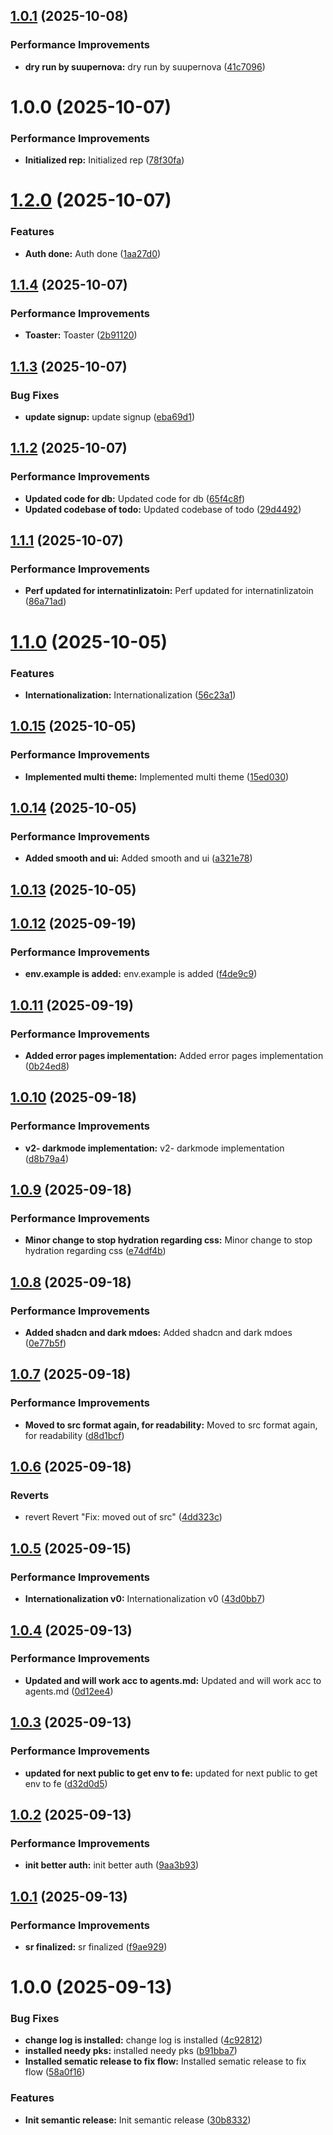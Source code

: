 ## [1.0.1](https://github.com/leocodeio/minichat/compare/v1.0.0...v1.0.1) (2025-10-08)


### Performance Improvements

* **dry run by suupernova:** dry run by suupernova ([41c7096](https://github.com/leocodeio/minichat/commit/41c7096e76e82bd94411666eb8d0e4b4078187b3))

# 1.0.0 (2025-10-07)


### Performance Improvements

* **Initialized rep:** Initialized rep ([78f30fa](https://github.com/leocodeio/minichat/commit/78f30fa6da00c38b09f2a5668a433dd4253822c9))

# [1.2.0](https://github.com/leocodeio/minichat/compare/v1.1.4...v1.2.0) (2025-10-07)

### Features

- **Auth done:** Auth done ([1aa27d0](https://github.com/leocodeio/minichat/commit/1aa27d0ba04f6ebe4c240e8eaa225fbc8ac45a41))

## [1.1.4](https://github.com/leocodeio/minichat/compare/v1.1.3...v1.1.4) (2025-10-07)

### Performance Improvements

- **Toaster:** Toaster ([2b91120](https://github.com/leocodeio/minichat/commit/2b91120b342d6ccf1fe4ec4553f734fe3e36332e))

## [1.1.3](https://github.com/leocodeio/minichat/compare/v1.1.2...v1.1.3) (2025-10-07)

### Bug Fixes

- **update signup:** update signup ([eba69d1](https://github.com/leocodeio/minichat/commit/eba69d12505c7bfc042a0c6a13e353d0a41b2e3f))

## [1.1.2](https://github.com/leocodeio/minichat/compare/v1.1.1...v1.1.2) (2025-10-07)

### Performance Improvements

- **Updated code for db:** Updated code for db ([65f4c8f](https://github.com/leocodeio/minichat/commit/65f4c8f6b82d03b06e6ed28d70d7e122f40c4bb0))
- **Updated codebase of todo:** Updated codebase of todo ([29d4492](https://github.com/leocodeio/minichat/commit/29d4492d1475f999ffb49fcded883cf3b2f8193d))

## [1.1.1](https://github.com/leocodeio/minichat/compare/v1.1.0...v1.1.1) (2025-10-07)

### Performance Improvements

- **Perf updated for internatinlizatoin:** Perf updated for internatinlizatoin ([86a71ad](https://github.com/leocodeio/minichat/commit/86a71ad022622d89c86d820e767f173a38eb4806))

# [1.1.0](https://github.com/leocodeio/minichat/compare/v1.0.15...v1.1.0) (2025-10-05)

### Features

- **Internationalization:** Internationalization ([56c23a1](https://github.com/leocodeio/minichat/commit/56c23a18ac83a6a777c8ea626999fc89df78cb57))

## [1.0.15](https://github.com/leocodeio/minichat/compare/v1.0.14...v1.0.15) (2025-10-05)

### Performance Improvements

- **Implemented multi theme:** Implemented multi theme ([15ed030](https://github.com/leocodeio/minichat/commit/15ed030836533d5c7a530210426b627eba391324))

## [1.0.14](https://github.com/leocodeio/minichat/compare/v1.0.13...v1.0.14) (2025-10-05)

### Performance Improvements

- **Added smooth and ui:** Added smooth and ui ([a321e78](https://github.com/leocodeio/minichat/commit/a321e78080a95d2dc21649f92067d722bda8171e))

## [1.0.13](https://github.com/leocodeio/minichat/compare/v1.0.12...v1.0.13) (2025-10-05)

## [1.0.12](https://github.com/leocodeio/minichat/compare/v1.0.11...v1.0.12) (2025-09-19)

### Performance Improvements

- **env.example is added:** env.example is added ([f4de9c9](https://github.com/leocodeio/minichat/commit/f4de9c958db6e72c6a3bfa80e5e1a8b36a362914))

## [1.0.11](https://github.com/leocodeio/minichat/compare/v1.0.10...v1.0.11) (2025-09-19)

### Performance Improvements

- **Added error pages implementation:** Added error pages implementation ([0b24ed8](https://github.com/leocodeio/minichat/commit/0b24ed8e536e25ea0b0c3cadb304cce355e54272))

## [1.0.10](https://github.com/leocodeio/minichat/compare/v1.0.9...v1.0.10) (2025-09-18)

### Performance Improvements

- **v2- darkmode implementation:** v2- darkmode implementation ([d8b79a4](https://github.com/leocodeio/minichat/commit/d8b79a45b901c77ad8fddd0b76bf36d47d85d226))

## [1.0.9](https://github.com/leocodeio/minichat/compare/v1.0.8...v1.0.9) (2025-09-18)

### Performance Improvements

- **Minor change to stop hydration regarding css:** Minor change to stop hydration regarding css ([e74df4b](https://github.com/leocodeio/minichat/commit/e74df4b020b1855a19bb37c445e7cea8c84d260b))

## [1.0.8](https://github.com/leocodeio/minichat/compare/v1.0.7...v1.0.8) (2025-09-18)

### Performance Improvements

- **Added shadcn and dark mdoes:** Added shadcn and dark mdoes ([0e77b5f](https://github.com/leocodeio/minichat/commit/0e77b5f9d785374a14eec0306c9ace58746fa8b9))

## [1.0.7](https://github.com/leocodeio/minichat/compare/v1.0.6...v1.0.7) (2025-09-18)

### Performance Improvements

- **Moved to src format again, for readability:** Moved to src format again, for readability ([d8d1bcf](https://github.com/leocodeio/minichat/commit/d8d1bcf43c2aed1acb8ebed8b094d319ba4f726f))

## [1.0.6](https://github.com/leocodeio/minichat/compare/v1.0.5...v1.0.6) (2025-09-18)

### Reverts

- revert Revert "Fix: moved out of src" ([4dd323c](https://github.com/leocodeio/minichat/commit/4dd323c0a2df47237c967c33425d9be6511c8542))

## [1.0.5](https://github.com/leocodeio/minichat/compare/v1.0.4...v1.0.5) (2025-09-15)

### Performance Improvements

- **Internationalization v0:** Internationalization v0 ([43d0bb7](https://github.com/leocodeio/minichat/commit/43d0bb7b8ffcaa6f71bea66c4ccbdd40df0e58df))

## [1.0.4](https://github.com/leocodeio/minichat/compare/v1.0.3...v1.0.4) (2025-09-13)

### Performance Improvements

- **Updated and will work acc to agents.md:** Updated and will work acc to agents.md ([0d12ee4](https://github.com/leocodeio/minichat/commit/0d12ee48ecf31725c93b98f0fe6ed323d5179089))

## [1.0.3](https://github.com/leocodeio/minichat/compare/v1.0.2...v1.0.3) (2025-09-13)

### Performance Improvements

- **updated for next public to get env to fe:** updated for next public to get env to fe ([d32d0d5](https://github.com/leocodeio/minichat/commit/d32d0d558369494b9a19eeeefadbd125cadfc4c2))

## [1.0.2](https://github.com/leocodeio/minichat/compare/v1.0.1...v1.0.2) (2025-09-13)

### Performance Improvements

- **init better auth:** init better auth ([9aa3b93](https://github.com/leocodeio/minichat/commit/9aa3b937781891d967d13c15afb6c201a0c77771))

## [1.0.1](https://github.com/leocodeio/minichat/compare/v1.0.0...v1.0.1) (2025-09-13)

### Performance Improvements

- **sr finalized:** sr finalized ([f9ae929](https://github.com/leocodeio/minichat/commit/f9ae92953e7e2919ed37cfb9c3c5a928753eccac))

# 1.0.0 (2025-09-13)

### Bug Fixes

- **change log is installed:** change log is installed ([4c92812](https://github.com/leocodeio/minichat/commit/4c92812f8e78225e10cf7efc2747a1b502f80011))
- **installed needy pks:** installed needy pks ([b91bba7](https://github.com/leocodeio/minichat/commit/b91bba74f1871c4476c3b07c958858204338e842))
- **Installed sematic release to fix flow:** Installed sematic release to fix flow ([58a0f16](https://github.com/leocodeio/minichat/commit/58a0f168fa7e2439f1ab9c2be4cd143e26289a89))

### Features

- **Init semantic release:** Init semantic release ([30b8332](https://github.com/leocodeio/minichat/commit/30b8332821b328a10b4a0b15426ebef89faf34dd))

